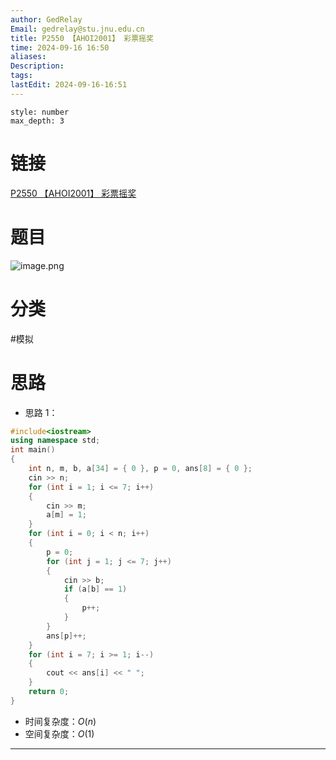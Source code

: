 ```yaml
---
author: GedRelay
Email: gedrelay@stu.jnu.edu.cn
title: P2550 【AHOI2001】 彩票摇奖
time: 2024-09-16 16:50
aliases: 
Description: 
tags: 
lastEdit: 2024-09-16-16:51
---
```


```toc
style: number
max_depth: 3
```

# 链接
[P2550 【AHOI2001】 彩票摇奖](https://www.luogu.com.cn/problem/P2550) 

# 题目
![image.png](https://ged-pic-bed.oss-cn-guangzhou.aliyuncs.com/img/202409161650082.png)


# 分类
#模拟 

# 思路
- 思路 1：


```cpp
#include<iostream>
using namespace std;
int main()
{
	int n, m, b, a[34] = { 0 }, p = 0, ans[8] = { 0 };
	cin >> n;
	for (int i = 1; i <= 7; i++)
	{
		cin >> m;
		a[m] = 1;
	}
	for (int i = 0; i < n; i++)
	{
		p = 0;
		for (int j = 1; j <= 7; j++)
		{
			cin >> b;
			if (a[b] == 1)
			{
				p++;
			}
		}
		ans[p]++;
	}
	for (int i = 7; i >= 1; i--)
	{
		cout << ans[i] << " ";
	}
	return 0;
}
```


- 时间复杂度：${O\left( n \right)  }$ 
- 空间复杂度：${O\left( 1 \right)  }$ 


---

